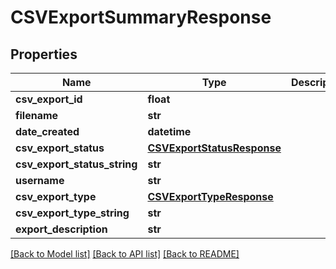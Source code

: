# CSVExportSummaryResponse

## Properties
Name | Type | Description | Notes
------------ | ------------- | ------------- | -------------
**csv_export_id** | **float** |  | 
**filename** | **str** |  | 
**date_created** | **datetime** |  | 
**csv_export_status** | [**CSVExportStatusResponse**](CSVExportStatusResponse.md) |  | 
**csv_export_status_string** | **str** |  | 
**username** | **str** |  | 
**csv_export_type** | [**CSVExportTypeResponse**](CSVExportTypeResponse.md) |  | 
**csv_export_type_string** | **str** |  | 
**export_description** | **str** |  | [optional] 

[[Back to Model list]](../README.md#documentation-for-models) [[Back to API list]](../README.md#documentation-for-api-endpoints) [[Back to README]](../README.md)

